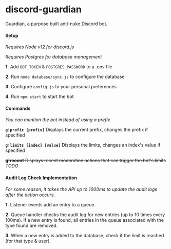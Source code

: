 # discord-guardian
Guardian, a purpose built anti-nuke Discord bot.

#### Setup

*Requires Node v12 for discord.js*

*Requires Postgres for database management*

**1.** Add `BOT_TOKEN` & `POSTGRES_PASSWORD` to a .env file

**2.** Run `node database/sync.js` to configure the database

**3.** Configure `config.js` to your personal preferences

**4.** Run `npm start` to start the bot

#### Commands

*You can mention the bot instead of using a prefix*

**`g!prefix [prefix]`** Displays the current prefix, changes the prefix if specified

**`g!limits [index] [value]`** Displays the limits, changes an index's value if specified

~~**g!recent** Displays recent moderation actions that can trigger the bot's limits~~ *TODO*

#### Audit Log Check Implementation

*For some reason, it takes the API up to 1000ms to update the audit logs after the action occurs.*

**1.** Listener events add an entry to a queue.

**2.** Queue handler checks the audit log for new entries (up to 10 times every 100ms). If a new entry is found, all entries in the queue associated with the type found are removed.

**3.** When a new entry is added to the database, check if the limit is reached (for that type & user).